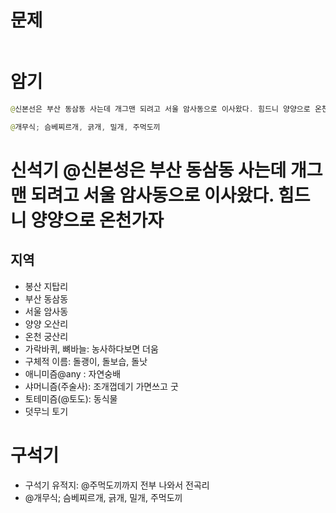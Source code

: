 # 문제
```java

```

# 암기
```java
@신본선은 부산 동삼동 사는데 개그맨 되려고 서울 암사동으로 이사왔다. 힘드니 양양으로 온천가자 

@개무식; 슴베찌르개, 긁개, 밀개, 주먹도끼
```

# 신석기  @신본성은 부산 동삼동 사는데 개그맨 되려고 서울 암사동으로 이사왔다. 힘드니 양양으로 온천가자 
## 지역
* 봉산 지탑리
* 부산 동삼동
* 서울 암사동
* 양양 오산리
* 온천 궁산리
* 가락바퀴, 뼈바늘: 농사하다보면 더움
* 구체적 이름: 돌괭이, 돌보습, 돌낫
* 애니미즘@any : 자연숭배  
* 샤머니즘(주술사): 조개껍데기 가면쓰고 굿
* 토테미즘(@토도): 동식물
* 덧무늬 토기

# 구석기
* 구석기 유적지: @주먹도끼까지 전부 나와서 전곡리
* @개무식; 슴베찌르개, 긁개, 밀개, 주먹도끼
